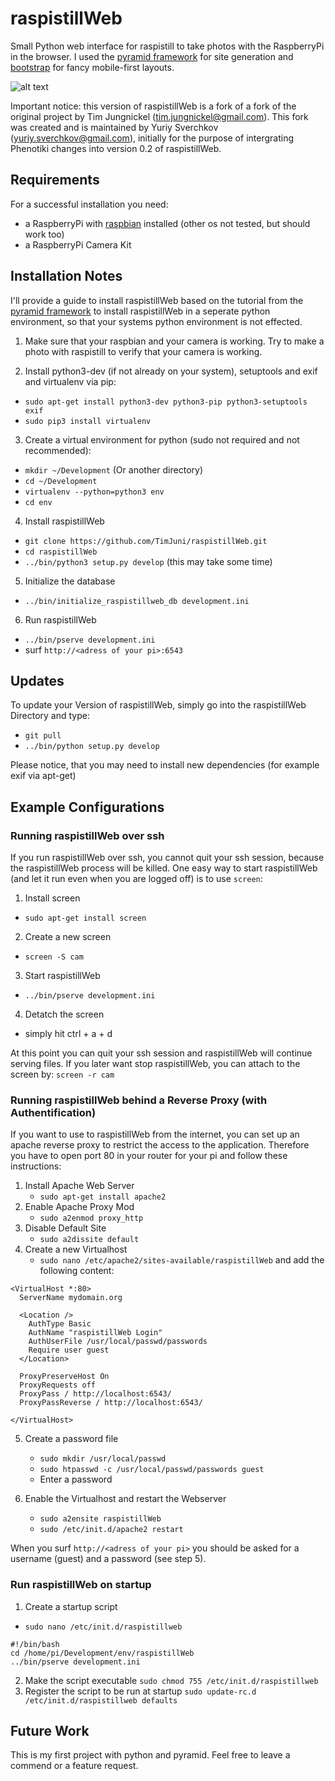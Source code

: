 # raspistillWeb

Small Python web interface for raspistill to take photos with the RaspberryPi in the browser. I used the [pyramid framework](http://www.pylonsproject.org/) for site generation and [bootstrap](http://getbootstrap.com/) for fancy mobile-first layouts. 

![alt text](https://raw.github.com/TimJuni/raspistillWeb/master/raspistillweb/pictures/preview.jpg "raspistillWeb preview")

Important notice: this version of raspistillWeb is a fork of a fork of the original project by Tim Jungnickel (tim.jungnickel@gmail.com). This fork was created and is maintained by Yuriy Sverchkov (yuriy.sverchkov@gmail.com), initially for the purpose of intergrating Phenotiki changes into version 0.2 of raspistillWeb.

## Requirements

For a successful installation you need:
* a RaspberryPi with [raspbian](http://www.raspbian.org) installed (other os not tested, but should work too)
* a RaspberryPi Camera Kit

## Installation Notes

I'll provide a guide to install raspistillWeb based on the tutorial from the [pyramid framework](http://docs.pylonsproject.org/projects/pyramid/en/1.4-branch/narr/install.html) to install raspistillWeb in a seperate python environment, so that your systems python environment is not effected.

1. Make sure that your raspbian and your camera is working. Try to make a photo with raspistill to verify that your camera is working. 

2. Install python3-dev (if not already on your system), setuptools and exif and virtualenv via pip:
  * `sudo apt-get install python3-dev python3-pip python3-setuptools exif`
  * `sudo pip3 install virtualenv`

3. Create a virtual environment for python (sudo not required and not recommended):
  * `mkdir ~/Development` (Or another directory)
  * `cd ~/Development`
  * `virtualenv --python=python3 env`
  * `cd env`

4. Install raspistillWeb
  * `git clone https://github.com/TimJuni/raspistillWeb.git`
  * `cd raspistillWeb`
  * `../bin/python3 setup.py develop` (this may take some time)

5. Initialize the database
  * `../bin/initialize_raspistillweb_db development.ini`

6. Run raspistillWeb
  * `../bin/pserve development.ini`
  * surf `http://<adress of your pi>:6543`

## Updates
To update your Version of raspistillWeb, simply go into the raspistillWeb Directory and type:
  * `git pull`
  * `../bin/python setup.py develop`

Please notice, that you may need to install new dependencies (for example exif via apt-get)

## Example Configurations

### Running raspistillWeb over ssh
If you run raspistillWeb over ssh, you cannot quit your ssh session, because the raspistillWeb process will be killed. One easy way to start raspistillWeb (and let it run even when you are logged off) is to use `screen`:

1. Install screen
  * `sudo apt-get install screen`
2. Create a new screen
  * `screen -S cam`
3. Start raspistillWeb
  * `../bin/pserve development.ini`
4. Detatch the screen
  * simply hit ctrl + a + d 

At this point you can quit your ssh session and raspistillWeb will continue serving files. If you later want stop raspistillWeb, you can attach to the screen by: `screen -r cam`

### Running raspistillWeb behind a Reverse Proxy (with Authentification)
If you want to use to raspistillWeb from the internet, you can set up an apache reverse proxy to restrict the access to the application. Therefore you have to open port 80 in your router for your pi and follow these instructions:


1. Install Apache Web Server
    * `sudo apt-get install apache2`
2. Enable Apache Proxy Mod
    * `sudo a2enmod proxy_http`
3. Disable Default Site
    * `sudo a2dissite default`
4. Create a new Virtualhost
    * `sudo nano /etc/apache2/sites-available/raspistillWeb` and add the following content:
    
   
```
<VirtualHost *:80>
  ServerName mydomain.org
 
  <Location />
    AuthType Basic
    AuthName "raspistillWeb Login"
    AuthUserFile /usr/local/passwd/passwords
    Require user guest
  </Location>

  ProxyPreserveHost On
  ProxyRequests off
  ProxyPass / http://localhost:6543/
  ProxyPassReverse / http://localhost:6543/
 
</VirtualHost>
``` 

5. Create a password file
    * `sudo mkdir /usr/local/passwd`
    * `sudo htpasswd -c /usr/local/passwd/passwords guest`
    * Enter a password
    
6. Enable the Virtualhost and restart the Webserver
    * `sudo a2ensite raspistillWeb`
    * `sudo /etc/init.d/apache2 restart`
    
When you surf `http://<adress of your pi>` you should be asked for a username (guest) and a password (see step 5). 

### Run raspistillWeb on startup
1. Create a startup script
  * `sudo nano /etc/init.d/raspistillweb`
```
#!/bin/bash
cd /home/pi/Development/env/raspistillWeb
../bin/pserve development.ini
``` 
2. Make the script executable
  `sudo chmod 755 /etc/init.d/raspistillweb`
3. Register the script to be run at startup
  `sudo update-rc.d /etc/init.d/raspistillweb defaults`

## Future Work
This is my first project with python and pyramid. Feel free to leave a commend or a feature request.
